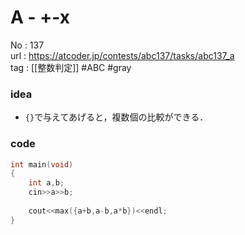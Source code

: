 # A - +-x

No	: 137  
url	: https://atcoder.jp/contests/abc137/tasks/abc137_a  
tag	: [[整数判定]]  #ABC #gray

### idea
- `{}`で与えてあげると，複数個の比較ができる．

### code
```cpp
int	main(void)
{
	int a,b;
	cin>>a>>b;
	
	cout<<max({a+b,a-b,a*b})<<endl;
}
```